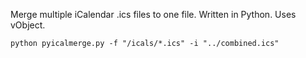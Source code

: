 Merge multiple iCalendar .ics files to one file. Written in Python. Uses vObject.

    python pyicalmerge.py -f "/icals/*.ics" -i "../combined.ics"
